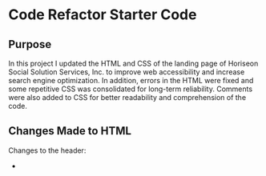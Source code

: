 # Code Refactor Starter Code

## Purpose

In this project I updated the HTML and CSS of the landing page of Horiseon Social Solution Services, Inc. to improve web accessibility and increase search engine optimization. In addition, errors in the HTML were fixed and some repetitive CSS was consolidated for long-term reliability. Comments were also added to CSS for better readability and comprehension of the code.    

## Changes Made to HTML

Changes to the header:

* <title> was made more precise in describing website. 

Changes to the body:

* Added an anchor to logo.
* Changed <div class="header"> to <header>.
* Added alt text to images.
* Added missing id to search-engine-optimization.
* Changed <div class="footer"> to <footer>.

## Changes Made to CSS

* Added comments.
* Changed appropriate header and footer element tags.
* Deleted repeated code and consolidated under parent HTML class.

https://mrxanthic.github.io/challenge-one/



